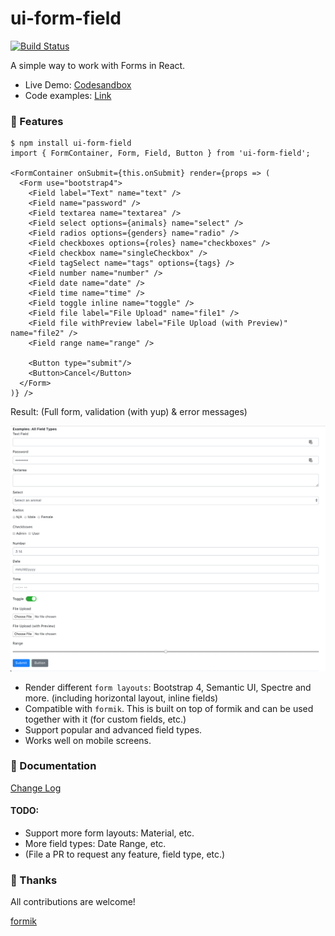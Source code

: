 # ui-form-field

[![Build Status](https://travis-ci.org/ngduc/ui-form-field.svg?branch=master)](https://travis-ci.org/ngduc/ui-form-field)

A simple way to work with Forms in React.

- Live Demo: [Codesandbox](https://codesandbox.io/s/on50k50wy)
- Code examples: [Link](/src/examples)

### 🌟 Features

```JS
$ npm install ui-form-field
import { FormContainer, Form, Field, Button } from 'ui-form-field';

<FormContainer onSubmit={this.onSubmit} render={props => (
  <Form use="bootstrap4">
    <Field label="Text" name="text" />
    <Field name="password" />
    <Field textarea name="textarea" />
    <Field select options={animals} name="select" />
    <Field radios options={genders} name="radio" />
    <Field checkboxes options={roles} name="checkboxes" />
    <Field checkbox name="singleCheckbox" />
    <Field tagSelect name="tags" options={tags} />
    <Field number name="number" />
    <Field date name="date" />
    <Field time name="time" />
    <Field toggle inline name="toggle" />
    <Field file label="File Upload" name="file1" />
    <Field file withPreview label="File Upload (with Preview)" name="file2" />
    <Field range name="range" />

    <Button type="submit"/>
    <Button>Cancel</Button>
  </Form>
)} />
```

Result: (Full form, validation (with yup) & error messages)

[![Screenshot](screenshot-types.png)](https://codesandbox.io/s/on50k50wy)

- Render different `form layouts`: Bootstrap 4, Semantic UI, Spectre and more. (including horizontal layout, inline fields)
- Compatible with `formik`. This is built on top of formik and can be used together with it (for custom fields, etc.)
- Support popular and advanced field types.
- Works well on mobile screens.

### 📖 Documentation

[Change Log](/CHANGELOG.md)

#### TODO:
- Support more form layouts: Material, etc.
- More field types: Date Range, etc.
- (File a PR to request any feature, field type, etc.)

### 🙌 Thanks

All contributions are welcome!

[formik](https://github.com/jaredpalmer/formik)